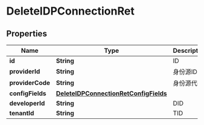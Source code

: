 

# DeleteIDPConnectionRet


## Properties

| Name | Type | Description | Notes |
|------------ | ------------- | ------------- | -------------|
|**id** | **String** | ID |  |
|**providerId** | **String** | 身份源ID |  |
|**providerCode** | **String** | 身份源代码 |  |
|**configFields** | [**DeleteIDPConnectionRetConfigFields**](DeleteIDPConnectionRetConfigFields.md) |  |  |
|**developerId** | **String** | DID |  |
|**tenantId** | **String** | TID |  |



